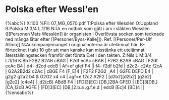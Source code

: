 # Polska efter Wessl'en

{%abc%}
X:100
%Fil: 07_MG_0570.pdf
T:Polska efter Wesslén
O:Uppland
R:Polska
M:3/4
L:1/16
N:Ur en notbok som gått i arv i släkten Wesslén ([[Personer/Mats Wesslén]] är organisten i Överlövsta socken som tecknade ned många låtar efter [[Personer/Byss-Kalle]]). Ref. [[Personer/Per-Ulf Allmo]]
N:Ackompanjemanget i originalnoterna är utelämnat här. B-förtecknet i takt 10 gör att man kanske kan misstänka ett utelämnat återställningstecken framför det första E:et i den takten.
Z:Nils L
M:3/4
L:1/16
K:Bb
F2B2 B2AB cBAG | F2df ecAc cBAB | F2B2 B2AB cBAG | 
F2df ecAc B4 | d4- d2cd edcB | Af=ef gfef F4 || f4- f2df b2fd | 
d2c2- c2Ac f2cA | G2A2B2d2 c2Ac | cBGE F4 [F_E]4 | F2F2 F2G2 _A4 | G2FE DEFD E4 | 
g2g2 g2a2 b4 & G2G2 x4 c4 | agf=e f2c2 A2F2 | [d2b2][d2b2] [g2e2][g2e2] [c4e4] | .d2(cB) ABdB F4 | [FD]3[EC] [DB,]2BA GFED | 
[EC]3[DB,] [CA,]2cB AGFE | [FD]3[EC] [DB,]2.b.a .g.f.e.d | edcB [Ec]4 [BD]4 ||
{%endabc%}

